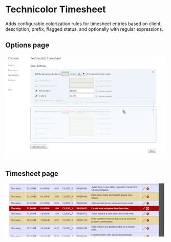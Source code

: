 # Technicolor Timesheet

Adds configurable colorization rules for timesheet entries
based on client, description, prefix, flagged status, and optionally with regular expressions.

## Options page
![Options page showing two sortable colorization rules. One reads: "Set the background color to (green color) when all of the selected rules match: Workorder is ADMIN, client is SIERRA"](docs/options.png)

## Timesheet page
![Timesheet page, showing multiple rows of lorem ipsum entries, with various coloring rules applied](docs/timesheet.png)